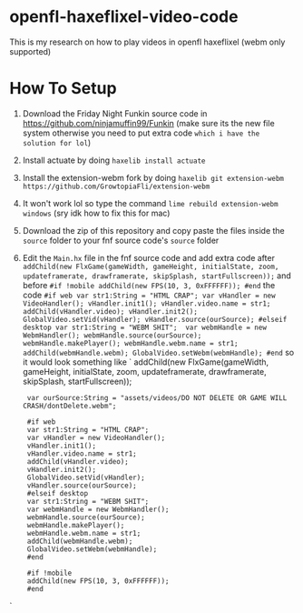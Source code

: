 # openfl-haxeflixel-video-code
This is my research on how to play videos in openfl haxeflixel (webm only supported)
# How To Setup
1. Download the Friday Night Funkin source code in https://github.com/ninjamuffin99/Funkin (make sure its the new file system otherwise you need to put extra code `which i have the solution for lol`)
2. Install actuate by doing `haxelib install actuate`
3. Install the extension-webm fork by doing `haxelib git extension-webm https://github.com/GrowtopiaFli/extension-webm`
4. It won't work lol so type the command `lime rebuild extension-webm windows`
(sry idk how to fix this for mac)
5. Download the zip of this repository and copy paste the files inside the `source` folder to your fnf source code's `source` folder
6. Edit the `Main.hx` file in the fnf source code
and add extra code
after `addChild(new FlxGame(gameWidth, gameHeight, initialState, zoom, updateframerate, drawframerate, skipSplash, startFullscreen));`
and before
`
 		#if !mobile
		addChild(new FPS(10, 3, 0xFFFFFF));
		#end
`
the code
`
		#if web
		var str1:String = "HTML CRAP";
		var vHandler = new VideoHandler();
		vHandler.init1();
		vHandler.video.name = str1;
		addChild(vHandler.video);
		vHandler.init2();
		GlobalVideo.setVid(vHandler);
		vHandler.source(ourSource);
		#elseif desktop
		var str1:String = "WEBM SHIT"; 
		var webmHandle = new WebmHandler();
		webmHandle.source(ourSource);
		webmHandle.makePlayer();
		webmHandle.webm.name = str1;
		addChild(webmHandle.webm);
		GlobalVideo.setWebm(webmHandle);
		#end
`
so it would look something like
`
    addChild(new FlxGame(gameWidth, gameHeight, initialState, zoom, updateframerate, drawframerate, skipSplash, startFullscreen));
		
		var ourSource:String = "assets/videos/DO NOT DELETE OR GAME WILL CRASH/dontDelete.webm";
		
		#if web
		var str1:String = "HTML CRAP";
		var vHandler = new VideoHandler();
		vHandler.init1();
		vHandler.video.name = str1;
		addChild(vHandler.video);
		vHandler.init2();
		GlobalVideo.setVid(vHandler);
		vHandler.source(ourSource);
		#elseif desktop
		var str1:String = "WEBM SHIT"; 
		var webmHandle = new WebmHandler();
		webmHandle.source(ourSource);
		webmHandle.makePlayer();
		webmHandle.webm.name = str1;
		addChild(webmHandle.webm);
		GlobalVideo.setWebm(webmHandle);
		#end
		
		#if !mobile
		addChild(new FPS(10, 3, 0xFFFFFF));
		#end
`
